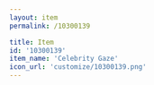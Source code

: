 ```yaml
---
layout: item
permalink: /10300139

title: Item
id: '10300139'
item_name: 'Celebrity Gaze'
icon_url: 'customize/10300139.png'
---
```

